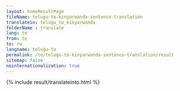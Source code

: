 ```yaml
---
layout: homeResultPage
fileName: telugu-to-kinyarwanda-sentence-translation
translatein: telugu_to_kinyarwanda
folderName : translate
lang: te
from: te
to: rw
langname: telugu-to
permalink: /te/telugu-to-kinyarwanda-sentence-translation/result
sitemap: false
nointernationalization: true
---
```

{% include result/translateinto.html %}

<script src="/js/result/translation.js" data-foldername="{{page.folderName}}" data-lang="{{page.lang}}"></script>
